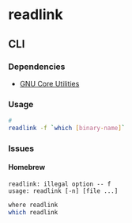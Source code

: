 # readlink

## CLI

### Dependencies

- [GNU Core Utilities](/gnu/coreutils.md)

### Usage

```sh
#
readlink -f `which [binary-name]`
```

### Issues

#### Homebrew

```log
readlink: illegal option -- f
usage: readlink [-n] [file ...]
```

```sh
where readlink
which readlink
```

<!-- ```sh
#
ln -s /usr/local/bin/greadlink /usr/local/bin/readlink

#
sudo su - "$USER"

#
which readlink
``` -->
